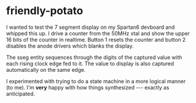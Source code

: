 # friendly-potato

I wanted to test the 7 segment display on my Spartan6 devboard and whipped this up. I drive a counter from the 50MHz xtal and show the upper 16 bits of the counter in realtime. Button 1 resets the counter and button 2 disables the anode drivers which blanks the display.

The sseg entity sequences through the digits of the captured value with each rising clock edge fed to it. The value to display is also captured automatically on the same edge.

I experimented with trying to do a state machine in a more logical manner (to me). I'm **very** happy with how things synthesized --- exactly as anticipated.
